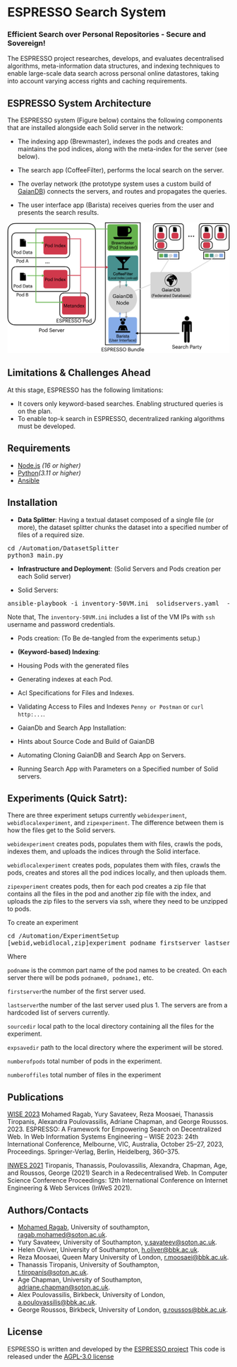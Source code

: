 # ESPRESSO Search System

### Efficient Search over Personal Repositories - Secure and Sovereign!

The ESPRESSO project researches, develops, and evaluates decentralised algorithms, meta-information data structures, and indexing techniques to enable large-scale data search across personal online datastores, taking into account varying access rights and caching requirements.


## ESPRESSO System Architecture

The ESPRESSO system (Figure below) contains the following components that are installed alongside each Solid server in the network:

* The indexing app (Brewmaster), indexes the pods and creates and maintains the pod indices, along with the meta-index for the server (see below). 

* The search app (CoffeeFilter), performs the local search on the server. 

* The overlay network (the prototype system uses a custom build of
[GaianDB](https://github.com/gaiandb/gaiandb)) connects the servers, and routes and propagates the queries.

* The user interface app (Barista) receives queries from the user and presents the search results.

![](./Documentation/imgs/ESPRESSOArchitecture.png)

## Limitations & Challenges Ahead
At this stage, ESPRESSO has the following limitations:

* It covers only keyword-based searches. Enabling structured queries is on the plan.
* To enable top-k search in ESPRESSO, decentralized ranking algorithms must be developed.


## Requirements

* [Node.js](https://nodejs.org/en/) _(16 or higher)_
* [Python](https://www.python.org/downloads/release/python-3110/)_(3.11 or higher)_
* [Ansible](https://docs.ansible.com/ansible/latest/installation_guide/intro_installation.html)

## Installation

* **Data Splitter**: Having a textual dataset composed of a single file (or more), the dataset splitter chunks the dataset into a specified number of files of a required size.

<pre>
cd /Automation/DatasetSplitter
python3 main.py
</pre>

* **Infrastructure and Deployment**: (Solid Servers and  Pods creation per each Solid server)

- Solid Servers: 
<pre>ansible-playbook -i inventory-50VM.ini  solidservers.yaml  --ask-become-pass</pre>

Note that, The ```inventory-50VM.ini``` includes a list of the VM IPs with ```ssh``` username and password credentials.

- Pods creation: 
(To Be de-tangled from the experiments setup.)

* **(Keyword-based) Indexing**:

- Housing Pods with the generated files 

- Generating indexes at each Pod.

- Acl Specifications for Files and Indexes.

- Validating Access to Files and Indexes ```Penny or Postman``` or ```curl http:...```.

* GaianDb and Search App Installation:

- Hints about Source Code and Build of GaianDB

- Automating Cloning GaianDB and Search App on Servers.

- Running Search App with Parameters on a Specified number of Solid servers.



## Experiments (Quick Satrt):

There are three experiment setups currently ```webidexperiment```, ```webidlocalexperiment```, and ```zipexperiment```. The difference between them is how the files get to the Solid servers.

```webidexperiment``` creates pods, populates them with files, crawls the pods, indexes them, and uploads the indices through the Solid interface.

```webidlocalexperiment``` creates pods, populates them with files, crawls the pods, creates and stores all the pod indices locally, and then uploads them.

```zipexperiment``` creates pods, then for each pod creates a zip file that contains all the files in the pod and another zip file with the index, and uploads the zip files to the servers via ssh, where they need to be unzipped to pods.

To create an experiment

<pre>
cd /Automation/ExperimentSetup
[webid,webidlocal,zip]experiment podname firstserver lastserver sourcedir expsavedir numberofpods numberoffiles
</pre>

Where

```podname``` is the common part name of the pod names to be created. On each server there will be pods ```podname0, podname1,``` etc.

```firstserver```the number of the first server used.

```lastserver```the number of the last server used plus 1. The servers are from a hardcoded list of servers currently.

```sourcedir``` local path to the local directory containing all the files for the experiment.

```expsavedir``` path to the local directory where the experiment will be stored.

```numberofpods``` total number of pods in the experiment.

```numberoffiles``` total number of files in the experiment

## Publications
[WISE 2023](https://doi.org/10.1007/978-981-99-7254-8_28)
    Mohamed Ragab, Yury Savateev, Reza Moosaei, Thanassis Tiropanis, Alexandra Poulovassilis, Adriane Chapman, and George Roussos. 2023. ESPRESSO: A Framework for&nbsp;Empowering Search on&nbsp;Decentralized Web. In Web Information Systems Engineering – WISE 2023: 24th International Conference, Melbourne, VIC, Australia, October 25–27, 2023, Proceedings. Springer-Verlag, Berlin, Heidelberg, 360–375.

[INWES 2021](https://eprints.soton.ac.uk/453937/)
    Tiropanis, Thanassis, Poulovassilis, Alexandra, Chapman, Age, and Roussos, George (2021) Search in a Redecentralised Web. In Computer Science Conference Proceedings: 12th International Conference on Internet Engineering &amp; Web Services (InWeS 2021).


## Authors/Contacts
* [Mohamed Ragab](https://mohamedragabanas.github.io/), University of southampton, ragab.mohamed@soton.ac.uk.
* Yury Savateev, University of Southampton, y.savateev@soton.ac.uk.
* Helen Olviver, University of Southampton, h.oliver@bbk.ac.uk.
* Reza Moosaei, Queen Mary University of London, r.moosaei@bbk.ac.uk.
* Thanassis Tiropanis, University of Southampton, t.tiropanis@soton.ac.uk. 
* Age Chapman, University of Southampton, adriane.chapman@soton.ac.uk.
* Alex Poulovassilis, Birkbeck, University of London, a.poulovassilis@bbk.ac.uk.
* George Roussos, Birkbeck, University of London, g.roussos@bbk.ac.uk.

## License
ESPRESSO is written and developed by the [ESPRESSO project](https://espressoproject.org/) 
This code is released under the [AGPL-3.0 license](https://github.com/espressogroup/ESPRESSO/blob/main/LICENSE)
